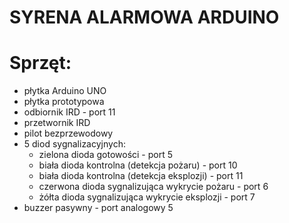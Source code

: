 # SYRENA ALARMOWA ARDUINO
# Sprzęt: 
- płytka Arduino UNO 
- płytka prototypowa
- odbiornik IRD - port 11
- przetwornik IRD 
- pilot bezprzewodowy
- 5 diod sygnalizacyjnych:
  - zielona dioda gotowości - port 5
  - biała dioda kontrolna (detekcja pożaru) - port 10
  - biała dioda kontrolna (detekcja eksplozji) - port 11
  - czerwona dioda sygnalizująca wykrycie pożaru - port 6
  - żółta dioda sygnalizująca wykrycie eksplozji - port 7 
- buzzer pasywny - port analogowy 5
